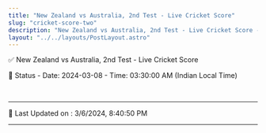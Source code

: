 ```yaml
---
title: "New Zealand vs Australia, 2nd Test - Live Cricket Score"
slug: "cricket-score-two"
description: "New Zealand vs Australia, 2nd Test - Live Cricket Score - Date: 2024-03-08 - Time: 03:30:00 AM (Indian Local Time)."
layout: "../../layouts/PostLayout.astro"
--- 
```


✅ New Zealand vs Australia, 2nd Test - Live Cricket Score

📑 Status - Date: 2024-03-08 - Time: 03:30:00 AM (Indian Local Time)

<br />

***

📝 Last Updated on : 3/6/2024, 8:40:50 PM

***

